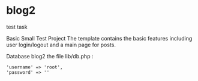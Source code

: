 # blog2
test task

Basic Small  Test Project 
The template contains the basic features including user login/logout and a main page for posts.

Database blog2
the file lib/db.php :

    'username' => 'root',
    'password' => ''
    
